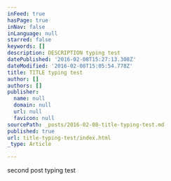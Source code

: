 ```yaml
---
inFeed: true
hasPage: true
inNav: false
inLanguage: null
starred: false
keywords: []
description: DESCRIPTION typing test
datePublished: '2016-02-08T15:27:13.308Z'
dateModified: '2016-02-08T15:05:54.778Z'
title: TITLE typing test
author: []
authors: []
publisher:
  name: null
  domain: null
  url: null
  favicon: null
sourcePath: _posts/2016-02-08-title-typing-test.md
published: true
url: title-typing-test/index.html
_type: Article

---
```

second post typing test